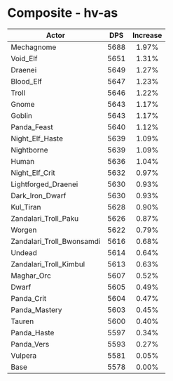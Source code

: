 # Composite - hv-as
| Actor | DPS | Increase |
|---|:---:|:---:|
|Mechagnome|5688|1.97%|
|Void_Elf|5651|1.31%|
|Draenei|5649|1.27%|
|Blood_Elf|5647|1.23%|
|Troll|5646|1.22%|
|Gnome|5643|1.17%|
|Goblin|5643|1.17%|
|Panda_Feast|5640|1.12%|
|Night_Elf_Haste|5639|1.09%|
|Nightborne|5639|1.09%|
|Human|5636|1.04%|
|Night_Elf_Crit|5632|0.97%|
|Lightforged_Draenei|5630|0.93%|
|Dark_Iron_Dwarf|5630|0.93%|
|Kul_Tiran|5628|0.90%|
|Zandalari_Troll_Paku|5626|0.87%|
|Worgen|5622|0.79%|
|Zandalari_Troll_Bwonsamdi|5616|0.68%|
|Undead|5614|0.64%|
|Zandalari_Troll_Kimbul|5613|0.63%|
|Maghar_Orc|5607|0.52%|
|Dwarf|5605|0.49%|
|Panda_Crit|5604|0.47%|
|Panda_Mastery|5603|0.45%|
|Tauren|5600|0.40%|
|Panda_Haste|5597|0.34%|
|Panda_Vers|5593|0.27%|
|Vulpera|5581|0.05%|
|Base|5578|0.00%|
